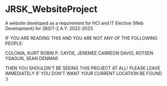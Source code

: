# JRSK_WebsiteProject
A website developed as a requirement for HCI and IT Elective (Web Development) for 2BSIT-2 A.Y. 2022-2023

IF YOU ARE READING THIS AND YOU ARE NOT ANY OF THE FOLLOWING PEOPLE:

COLONIA, KURT ROBIN P.
CAYDE, JEREMEE CARREON
DAVID, ROTSEN
YSAGUN, SEAN DENMAR

THEN YOU SHOULDN'T BE SEEING THIS PROJECT AT ALL! PLEASE LEAVE IMMEDIATELY IF YOU DON'T WANT YOUR CURRENT LOCATION
BE FOUND :)
